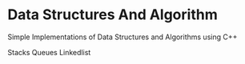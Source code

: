 # Data Structures And Algorithm
 Simple Implementations of Data Structures and Algorithms using C++

Stacks 
Queues
Linkedlist
